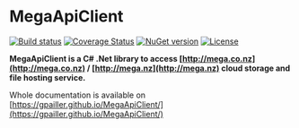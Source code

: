 MegaApiClient
=============

[![Build status](https://ci.appveyor.com/api/projects/status/a87jre98xr1wiryt/branch/master?svg=true)](https://ci.appveyor.com/project/gpailler/megaapiclient/branch/master)
[![Coverage Status](https://codecov.io/gh/gpailler/MegaApiClient/branch/master/graph/badge.svg)](https://codecov.io/gh/gpailler/MegaApiClient)
[![NuGet version](https://badge.fury.io/nu/MegaApiClient.svg)](https://badge.fury.io/nu/MegaApiClient)
[![License](https://img.shields.io/badge/license-MIT-blue.svg)](https://github.com/gpailler/MegaApiClient/blob/master/LICENSE)

**MegaApiClient is a C# .Net library to access [http://mega.co.nz](http://mega.co.nz) / [http://mega.nz](http://mega.nz) cloud storage and file hosting service.**

Whole documentation is available on [https://gpailler.github.io/MegaApiClient/](https://gpailler.github.io/MegaApiClient/)

